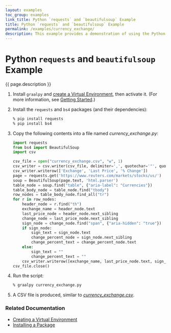 ```yaml
---
layout: examples
toc_group: examples
link_title: Python `requests` and `beautifulsoup` Example
title: Python `requests` and `beautifulsoup` Example
permalink: /examples/currency_exchange/
description: This example provides a demonstration of using the Python [`requests`](https://pypi.org/project/requests/) and [`beautifulsoup`](https://www.crummy.com/software/BeautifulSoup/) modules to scrape a web page.
---
```


# Python `requests` and `beautifulsoup` Example

{{ page.description }}

1. Install `graalpy` and [create a Virtual Environment](/guides/creating_a_virtual_environment/), then activate it. 
(For more information, see [Getting Started](/getting_started/).)

2. Install the `requests` and `bs4` packages (and their dependencies):

    ```bash
    % pip install requests
    % pip install bs4
    ```

3. Copy the following contents into a file named _currency\_exchange.py_:

    ```python
    import requests
    from bs4 import BeautifulSoup
    import csv
    
    csv_file = open("currency_exchange.csv", "w", 1)
    csv_writer = csv.writer(csv_file, delimiter=',', quotechar='"', quoting=csv.QUOTE_ALL)
    csv_writer.writerow(['Exchange', 'Last Price', '% Change'])
    page = requests.get('https://www.reuters.com/markets/stocks/us/')
    soup = BeautifulSoup(page.text, 'html.parser')
    table_node = soup.find("table", {"aria-label": "Currencies"})
    table_body_node = table_node.find("tbody")
    row_nodes = table_body_node.find_all("tr")
    for r in row_nodes:
        header_node = r.find("th")
        exchange_name = header_node.text
        last_price_node = header_node.next_sibling
        change_node = last_price_node.next_sibling
        sign_node = change_node.find("span", {"aria-hidden": "true"})
        if sign_node:
            sign_text = sign_node.text
            change_percent_node = sign_node.next_sibling
            change_percent_text = change_percent_node.text
        else:
            sign_text = ""
            change_percent_text = ""
        csv_writer.writerow([exchange_name, last_price_node.text, sign_text + change_percent_text])
    csv_file.close()
    ```

4. Run the script:

    ```bash
    % graalpy currency_exchange.py
    ```

5. A CSV file is produced, similar to [_currency\_exchange.csv_](/examples/assets/currency_exchange.csv).

### Related Documentation
* [Creating a Virtual Environment](/guides/creating_a_virtual_environment/)
* [Installing a Package](/guides/installing_a_package/)